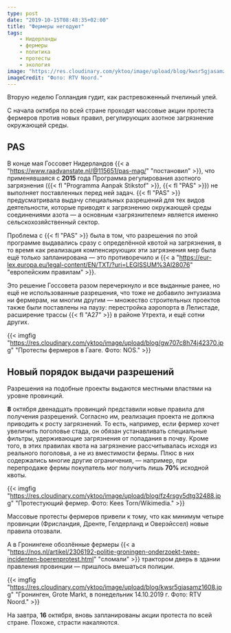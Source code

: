 ```yaml
---
type: post
date: "2019-10-15T08:48:35+02:00"
title: "Фермеры негодуют"
tags:
    - Нидерланды
    - фермеры
    - политика
    - протесты
    - экология
image: "https://res.cloudinary.com/yktoo/image/upload/blog/kwsr5gjasamz1608.jpg"
imageCredit: "Фото: RTV Noord."
---
```


Вторую неделю Голландия гудит, как растревоженный пчелиный улей.

С начала октября по всей стране проходят массовые акции протеста фермеров против новых правил, регулирующих азотное загрязнение окружающей среды.

<!--more-->

## PAS

В конце мая Госсовет Нидерландов {{< a "https://www.raadvanstate.nl/@115651/pas-mag/" "постановил" >}}, что применявшаяся с **2015** года Программа регулирования азотного загрязнения ({{< fl "Programma Aanpak Stikstof" >}}, {{< fl "PAS" >}}) не выполняет поставленных перед ней задач. {{< fl "PAS" >}} предусматривала выдачу специальных разрешений для тех видов деятельности, которые приводят к загрязнению окружающей среды соединениями азота — а основным «загрязнителем» является именно сельскохозяйственный сектор.

Проблема с {{< fl "PAS" >}} была в том, что разрешения по этой программе выдавались сразу с определённой квотой на загрязнения, в то время как реализация компенсирующих эти загрязнения мер была ещё только запланирована — это противоречило и {{< a "https://eur-lex.europa.eu/legal-content/EN/TXT/?uri=LEGISSUM%3Al28076" "европейским правилам" >}}.

Это решение Госсовета разом перечеркнуло и все выданные ранее, но ещё не использованные разрешения, что тоже не добавило энтузиазма ни фермерам, ни многим другим — множество строительных проектов также были поставлены на паузу: перестройка аэропорта в Лелистаде, расширение трассы {{< fl "A27" >}} в районе Утрехта, и ещё сотни других.

{{< imgfig "https://res.cloudinary.com/yktoo/image/upload/blog/gw707c8h74j42370.jpg" "Протесты фермеров в Гааге. Фото: NOS." >}}

## Новый порядок выдачи разрешений

Разрешения на подобные проекты выдаются местными властями на уровне провинций.

**8** октября двенадцать провинций представили новые правила для получения разрешений. Согласно им, реализация проекта не должна приводить к росту загрязнений. То есть, например, если фермер хочет увеличить поголовье стада, он обязан устанавливать специальные фильтры, удерживающие загрязнения от попадания в почву. Кроме того, в этих правилах квота на загрязнение рассчитывалась исходя из реального поголовья, а не из вместимости фермы. Плюс в них содержались многие другие ограничения, — например, при перепродаже фермы покупатель мог получить лишь **70%** исходной квоты.

{{< imgfig "https://res.cloudinary.com/yktoo/image/upload/blog/fz4rsgv5dtg32488.jpg" "Протестующий фермер. Фото: Kees Torn/Wikimedia." >}}

Массовые протесты фермеров привели к тому, что как минимум четыре провинции (Фрисландия, Дренте, Гелдерланд и Оверэйссел) новые правила отозвали.

А в Гронингене обозлённые фермеры {{< a "https://nos.nl/artikel/2306192-politie-groningen-onderzoekt-twee-incidenten-boerenprotest.html" "сломали" >}} трактором дверь в здании правления провинции — пришлось вмешаться полиции.

{{< imgfig "https://res.cloudinary.com/yktoo/image/upload/blog/kwsr5gjasamz1608.jpg" "Гронинген, Grote Markt, в понедельник 14.10.2019 г. Фото: RTV Noord." >}}

На завтра, **16** октября, вновь запланированы акции протеста по всей стране. Похоже, страсти накаляются.